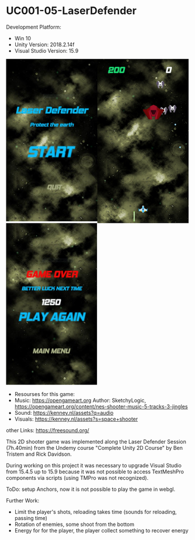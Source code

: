 # UC001-05-LaserDefender

Development Platform: 
+ Win 10
+ Unity Version: 2018.2.14f
+ Visual Studio Version: 15.9

<div>
<img src="./Screenshots/laserdefender-startmenue.jpg" width="250" align="left">
<img src="./Screenshots/laserdefender-maingame.jpg" width="250" align="left">
<img src="./Screenshots/laserdefender-gameover.jpg" width="250">
</div>




+ Resourses for this game: 
+ Music: https://opengameart.org Author: SketchyLogic, https://opengameart.org/content/nes-shooter-music-5-tracks-3-jingles
+ Sound: https://kenney.nl/assets?q=audio
+ Visuals: https://kenney.nl/assets?s=space+shooter

other Links: https://freesound.org/

This 2D shooter game was implemented along the Laser Defender Session (7h.40min) 
from the Undemy course "Complete Unity 2D Course" by Ben Tristem and Rick Davidson.

During working on this project it was necessary to upgrade Visual Studio from 15.4.5 
up to 15.9 because it was not possible to access TextMeshPro components via scripts (using TMPro was not recognized).

ToDo: setup Anchors, now it is not possible to play the game in webgl.

Further Work:
+ Limit the player's shots, reloading takes time (sounds for reloading, passing time)
+ Rotation of enemies, some shoot from the bottom
+ Energy for for the player, the player collect something to recover energy
